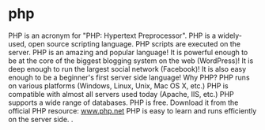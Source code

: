 # php
PHP is an acronym for "PHP: Hypertext Preprocessor".
PHP is a widely-used, open source scripting language.
PHP scripts are executed on the server.
PHP is an amazing and popular language!
It is powerful enough to be at the core of the biggest blogging system on the web (WordPress)!
It is deep enough to run the largest social network (Facebook)!
It is also easy enough to be a beginner's first server side language!
Why PHP?
PHP runs on various platforms (Windows, Linux, Unix, Mac OS X, etc.)
PHP is compatible with almost all servers used today (Apache, IIS, etc.)
PHP supports a wide range of databases.
PHP is free. Download it from the official PHP resource: www.php.net
PHP is easy to learn and runs efficiently on the server side.
.
